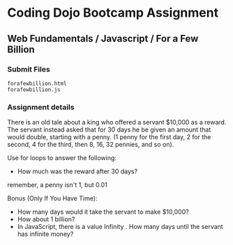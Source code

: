 # Coding Dojo Bootcamp Assignment  
## Web Fundamentals / Javascript / For a Few Billion

### Submit Files
```
forafewbillion.html
forafewbillion.js
```

### Assignment details  
There is an old tale about a king who offered a servant $10,000 as a reward. The servant instead asked that for 30 days he be given an amount that would double, starting with a penny. (1 penny for the first day, 2 for the second, 4 for the third, then 8, 16, 32 pennies, and so on).  
  
Use for loops to answer the following:  
  
* How much was the reward after 30 days?  

remember, a penny isn't 1, but 0.01  
  
Bonus (Only If You Have Time):  
  
* How many days would it take the servant to make $10,000?
* How about 1 billion?
* In JavaScript, there is a value Infinity . How many days until the servant has infinite money?
